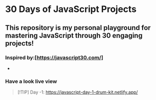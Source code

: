 # 30 Days of JavaScript Projects
## This repository is my personal playground for mastering JavaScript through 30 engaging projects!
### Inspired by:[https://javascript30.com/]
-
### Have a look live view 
> [!TIP] Day -1: https://javascript-day-1-drum-kit.netlify.app/


 
